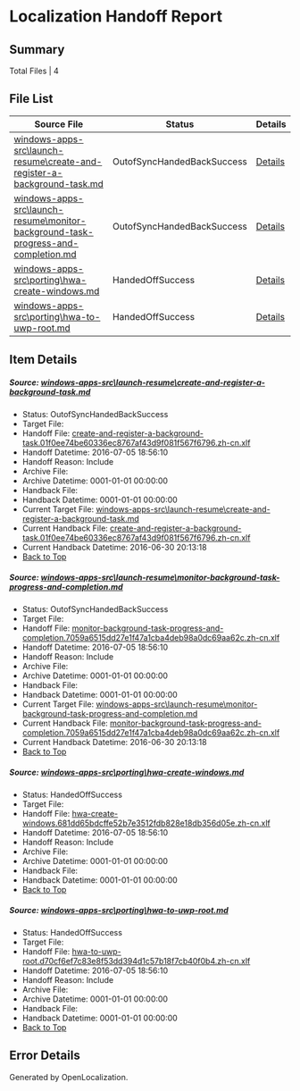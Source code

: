 # <a name='report-top'></a> Localization Handoff Report

## Summary
 Total Files | 4

## File List
 Source File | Status | Details 
 ----------- | ------ | ------- 
 [windows-apps-src\launch-resume\create-and-register-a-background-task.md](https://github.com/Microsoft/windows-apps/blob/75436a950cbd2fca1f9387bd021dcc998c0071d7/windows-apps-src/launch-resume/create-and-register-a-background-task.md) | OutofSyncHandedBackSuccess | [Details](#f86886cb55f05218e9d834f6a37c9ee8c1525cd43009)
 [windows-apps-src\launch-resume\monitor-background-task-progress-and-completion.md](https://github.com/Microsoft/windows-apps/blob/26773acec62a6922599dec8c6eba9f6c6a78394a/windows-apps-src/launch-resume/monitor-background-task-progress-and-completion.md) | OutofSyncHandedBackSuccess | [Details](#7798c327a67315f67aaf63f1917e77d3daf760203041)
 [windows-apps-src\porting\hwa-create-windows.md](https://github.com/Microsoft/windows-apps/blob/60fae326dcfa5f5e71a5ab0fda04e5151f11fc61/windows-apps-src/porting/hwa-create-windows.md) | HandedOffSuccess | [Details](#152cfd8aaa43ee7c63418d699e8bcce07722383e3485)
 [windows-apps-src\porting\hwa-to-uwp-root.md](https://github.com/Microsoft/windows-apps/blob/7fe6e240e4ef221b49f9b103cf30192449ce4502/windows-apps-src/porting/hwa-to-uwp-root.md) | HandedOffSuccess | [Details](#491665558f713dcbaae7ea20739ed72c61a12cd23486)

## Item Details
##### <a name='f86886cb55f05218e9d834f6a37c9ee8c1525cd43009'></a> Source: [windows-apps-src\launch-resume\create-and-register-a-background-task.md](https://github.com/Microsoft/windows-apps/blob/75436a950cbd2fca1f9387bd021dcc998c0071d7/windows-apps-src/launch-resume/create-and-register-a-background-task.md)
* Status: OutofSyncHandedBackSuccess
* Target File: 
* Handoff File: [create-and-register-a-background-task.01f0ee74be60336ec8767af43d9f081f567f6796.zh-cn.xlf](https://github.com/Microsoft/WDG.handoff/blob/c79d4ac7a176fcf6f66ee7fff09cd9c9b90a3d93/ol-handoff/Microsoft/windows-apps.zh-cn/master/create-and-register-a-background-task.01f0ee74be60336ec8767af43d9f081f567f6796.zh-cn.xlf)
* Handoff Datetime: 2016-07-05 18:56:10
* Handoff Reason: Include
* Archive File: 
* Archive Datetime: 0001-01-01 00:00:00
* Handback File: 
* Handback Datetime: 0001-01-01 00:00:00
* Current Target File: [windows-apps-src\launch-resume\create-and-register-a-background-task.md](https://github.com/Microsoft/windows-apps.zh-cn/blob/58514041e5577d4e930103b2dec876c5b4137287/windows-apps-src/launch-resume/create-and-register-a-background-task.md)
* Current Handback File: [create-and-register-a-background-task.01f0ee74be60336ec8767af43d9f081f567f6796.zh-cn.xlf](https://github.com/Microsoft/WDG.handback/blob/d1ee1e724d0568bda4bc3fbdeb825d6edcbcb51e/ol-handback/Microsoft/windows-apps.zh-cn/master/create-and-register-a-background-task.01f0ee74be60336ec8767af43d9f081f567f6796.zh-cn.xlf)
* Current Handback Datetime: 2016-06-30 20:13:18
* [Back to Top](#report-top)

##### <a name='7798c327a67315f67aaf63f1917e77d3daf760203041'></a> Source: [windows-apps-src\launch-resume\monitor-background-task-progress-and-completion.md](https://github.com/Microsoft/windows-apps/blob/26773acec62a6922599dec8c6eba9f6c6a78394a/windows-apps-src/launch-resume/monitor-background-task-progress-and-completion.md)
* Status: OutofSyncHandedBackSuccess
* Target File: 
* Handoff File: [monitor-background-task-progress-and-completion.7059a6515dd27e1f47a1cba4deb98a0dc69aa62c.zh-cn.xlf](https://github.com/Microsoft/WDG.handoff/blob/c79d4ac7a176fcf6f66ee7fff09cd9c9b90a3d93/ol-handoff/Microsoft/windows-apps.zh-cn/master/monitor-background-task-progress-and-completion.7059a6515dd27e1f47a1cba4deb98a0dc69aa62c.zh-cn.xlf)
* Handoff Datetime: 2016-07-05 18:56:10
* Handoff Reason: Include
* Archive File: 
* Archive Datetime: 0001-01-01 00:00:00
* Handback File: 
* Handback Datetime: 0001-01-01 00:00:00
* Current Target File: [windows-apps-src\launch-resume\monitor-background-task-progress-and-completion.md](https://github.com/Microsoft/windows-apps.zh-cn/blob/58514041e5577d4e930103b2dec876c5b4137287/windows-apps-src/launch-resume/monitor-background-task-progress-and-completion.md)
* Current Handback File: [monitor-background-task-progress-and-completion.7059a6515dd27e1f47a1cba4deb98a0dc69aa62c.zh-cn.xlf](https://github.com/Microsoft/WDG.handback/blob/d1ee1e724d0568bda4bc3fbdeb825d6edcbcb51e/ol-handback/Microsoft/windows-apps.zh-cn/master/monitor-background-task-progress-and-completion.7059a6515dd27e1f47a1cba4deb98a0dc69aa62c.zh-cn.xlf)
* Current Handback Datetime: 2016-06-30 20:13:18
* [Back to Top](#report-top)

##### <a name='152cfd8aaa43ee7c63418d699e8bcce07722383e3485'></a> Source: [windows-apps-src\porting\hwa-create-windows.md](https://github.com/Microsoft/windows-apps/blob/60fae326dcfa5f5e71a5ab0fda04e5151f11fc61/windows-apps-src/porting/hwa-create-windows.md)
* Status: HandedOffSuccess
* Target File: 
* Handoff File: [hwa-create-windows.681dd65bdcffe52b7e3512fdb828e18db356d05e.zh-cn.xlf](https://github.com/Microsoft/WDG.handoff/blob/c79d4ac7a176fcf6f66ee7fff09cd9c9b90a3d93/ol-handoff/Microsoft/windows-apps.zh-cn/master/hwa-create-windows.681dd65bdcffe52b7e3512fdb828e18db356d05e.zh-cn.xlf)
* Handoff Datetime: 2016-07-05 18:56:10
* Handoff Reason: Include
* Archive File: 
* Archive Datetime: 0001-01-01 00:00:00
* Handback File: 
* Handback Datetime: 0001-01-01 00:00:00
* [Back to Top](#report-top)

##### <a name='491665558f713dcbaae7ea20739ed72c61a12cd23486'></a> Source: [windows-apps-src\porting\hwa-to-uwp-root.md](https://github.com/Microsoft/windows-apps/blob/7fe6e240e4ef221b49f9b103cf30192449ce4502/windows-apps-src/porting/hwa-to-uwp-root.md)
* Status: HandedOffSuccess
* Target File: 
* Handoff File: [hwa-to-uwp-root.d70cf6ef7c83e8f53dd394d1c57b18f7cb40f0b4.zh-cn.xlf](https://github.com/Microsoft/WDG.handoff/blob/c79d4ac7a176fcf6f66ee7fff09cd9c9b90a3d93/ol-handoff/Microsoft/windows-apps.zh-cn/master/hwa-to-uwp-root.d70cf6ef7c83e8f53dd394d1c57b18f7cb40f0b4.zh-cn.xlf)
* Handoff Datetime: 2016-07-05 18:56:10
* Handoff Reason: Include
* Archive File: 
* Archive Datetime: 0001-01-01 00:00:00
* Handback File: 
* Handback Datetime: 0001-01-01 00:00:00
* [Back to Top](#report-top)


## Error Details

Generated by OpenLocalization.
